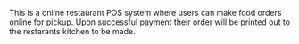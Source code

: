This is a online restaurant POS system where users can make food orders online for pickup. Upon successful payment their order will be printed out to the restarants kitchen to be made.
